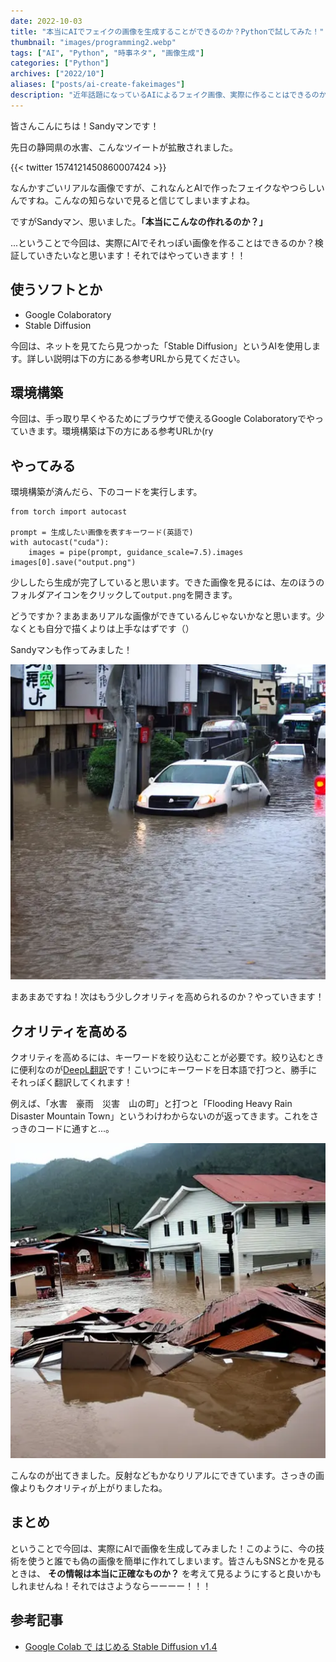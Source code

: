 ```yaml
---
date: 2022-10-03
title: "本当にAIでフェイクの画像を生成することができるのか？Pythonで試してみた！"
thumbnail: "images/programming2.webp"
tags: ["AI", "Python", "時事ネタ", "画像生成"]
categories: ["Python"]
archives: ["2022/10"]
aliases: ["posts/ai-create-fakeimages"]
description: "近年話題になっているAIによるフェイク画像、実際に作ることはできるのか検証。Pythonを活用してAIを使ってみたという記事。"
---
```


皆さんこんにちは！Sandyマンです！

先日の静岡県の水害、こんなツイートが拡散されました。<!--more-->

{{< twitter 1574121450860007424 >}} 

なんかすごいリアルな画像ですが、これなんとAIで作ったフェイクなやつらしいんですね。こんなの知らないで見ると信じてしまいますよね。

ですがSandyマン、思いました。**「本当にこんなの作れるのか？」**

...ということで今回は、実際にAIでそれっぽい画像を作ることはできるのか？検証していきたいなと思います！それではやっていきます！！

## 使うソフトとか
- Google Colaboratory
- Stable Diffusion

今回は、ネットを見てたら見つかった「Stable Diffusion」というAIを使用します。詳しい説明は下の方にある参考URLから見てください。

## 環境構築
今回は、手っ取り早くやるためにブラウザで使えるGoogle Colaboratoryでやっていきます。環境構築は下の方にある参考URLか(ry

## やってみる
環境構築が済んだら、下のコードを実行します。

```
from torch import autocast

prompt = 生成したい画像を表すキーワード(英語で)
with autocast("cuda"):
    images = pipe(prompt, guidance_scale=7.5).images
images[0].save("output.png")
```

少ししたら生成が完了していると思います。できた画像を見るには、左のほうのフォルダアイコンをクリックして`output.png`を開きます。

どうですか？まあまあリアルな画像ができているんじゃないかなと思います。少なくとも自分で描くよりは上手なはずです（）

Sandyマンも作ってみました！

![](suigai.webp)

まあまあですね！次はもう少しクオリティを高められるのか？やっていきます！

## クオリティを高める
クオリティを高めるには、キーワードを絞り込むことが必要です。絞り込むときに便利なのが[DeepL翻訳](https://www.deepl.com/translator)です！こいつにキーワードを日本語で打つと、勝手にそれっぽく翻訳してくれます！

例えば、「水害　豪雨　災害　山の町」と打つと「Flooding Heavy Rain Disaster Mountain Town」というわけわからないのが返ってきます。これをさっきのコードに通すと...。

![](mountaintown.webp)

こんなのが出てきました。反射などもかなりリアルにできています。さっきの画像よりもクオリティが上がりましたね。

## まとめ
ということで今回は、実際にAIで画像を生成してみました！このように、今の技術を使うと誰でも偽の画像を簡単に作れてしまいます。皆さんもSNSとかを見るときは、 **その情報は本当に正確なものか？** を考えて見るようにすると良いかもしれませんね！それではさようならーーーー！！！

## 参考記事
- [ Google Colab で はじめる Stable Diffusion v1.4](https://note.com/npaka/n/ndd549d2ce556#17e59775-92f3-4f9c-9e2f-84bd55f16367)